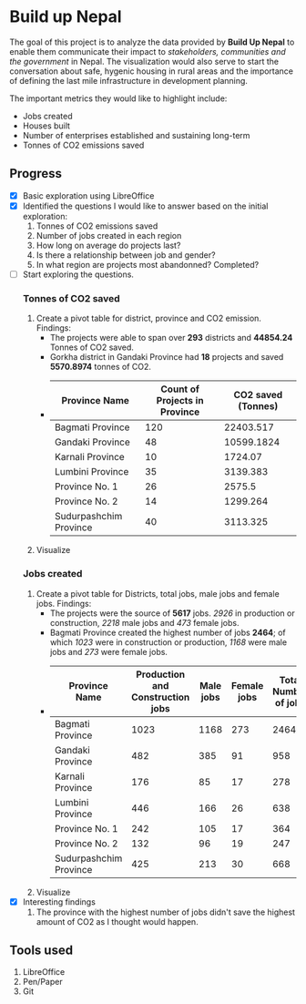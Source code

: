 # Build up Nepal

The goal of this project is to analyze the data provided by **Build Up Nepal** to enable them communicate their impact to *stakeholders, communities and the government* in Nepal.
The visualization would also serve to start the conversation about safe, hygenic housing in rural areas and the importance of defining the last mile infrastructure in development planning.

The important metrics they would like to highlight include:

- Jobs created
- Houses built
- Number of enterprises established and sustaining long-term
- Tonnes of CO2 emissions saved

## Progress

- [X] Basic exploration using LibreOffice
- [X] Identified the questions I would like to answer based on the initial exploration:
  1. Tonnes of CO2 emissions saved
  2. Number of jobs created in each region
  3. How long on average do projects last?
  4. Is there a relationship between job and gender?
  5. In what region are projects most abandonned? Completed?
- [ ] Start exploring the questions.
    ### Tonnes of CO2 saved  
    1. Create a pivot table for district, province and CO2 emission.
        Findings:  
        - The projects were able to span over **293** districts and **44854.24** Tonnes of CO2 saved.
        - Gorkha district in Gandaki Province had **18** projects and saved **5570.8974** tonnes of CO2.
        - | Province Name | Count of Projects in Province | CO2 saved (Tonnes) |
          | ---- | ---- | ---- |
          | Bagmati Province| 120| 22403.517|
          | Gandaki Province| 48 | 10599.1824 |
          | Karnali Province| 10 | 1724.07  |
          | Lumbini Province| 35 | 3139.383 |
          | Province No. 1  | 26 | 2575.5   |
          | Province No. 2  | 14 | 1299.264 |
          | Sudurpashchim Province|  40 |  3113.325    |
    2. Visualize
    ### Jobs created
    1. Create a pivot table for Districts, total jobs, male jobs and female jobs.
        Findings:
        - The projects were the source of **5617** jobs. *2926* in production or construction, 	*2218* male jobs and *473* female jobs.	
        - Bagmati Province created the highest number of jobs **2464**; of which *1023* were in construction or production, *1168* were male jobs and *273* were female jobs.
        - | Province Name | Production and Construction jobs | Male jobs | Female jobs| Total Number of jobs|
          | ---- | ---- | ---- | ---- | ---- |
          | Bagmati Province| 1023|1168|273|2464|
          | Gandaki Province| 482|385|91 |958|
          | Karnali Province| 176|85|17|278|
          | Lumbini Province| 446|166|26|638|
          | Province No. 1  | 242|105|17|364|
          | Province No. 2  | 132|96|19|247|
          | Sudurpashchim Province|  425|213|30|668|
    2. Visualize
- [X] Interesting findings
    1. The province with the highest number of jobs didn't save the highest amount of CO2 as I thought would happen.

## Tools used
1. LibreOffice
2. Pen/Paper
3. Git
